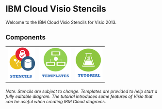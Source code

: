 # IBM Cloud Visio Stencils

Welcome to the IBM Cloud Visio Stencils for Visio 2013.  

## Components

| | | |
| :--: | :---: | :---: |
| [![Stencils](/images/stencils_icon.png)](/components/stencils.md) | [![Templates](/images/templates_icon.png)](/components/templates.md) | [![Tutorial](/images/tutorial_icon.png)](/components/tutorial.md) | 

###### Note: Stencils are subject to change.  Templates are provided to help start a fully editable diagram.  The tutorial introduces some features of Visio that can be useful when creating IBM Cloud diagrams.

